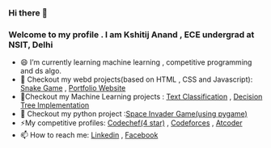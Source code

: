 ### Hi there 👋

### Welcome to my profile . I am Kshitij Anand , ECE undergrad at NSIT, Delhi

<!--- 🔭 I’m currently working on ...machine learning and competititve programming*/-->
- 😄 I’m currently learning machine learning , competitive programming and ds algo.
- 🔭 Checkout my webd projects(based on HTML , CSS and Javascript): [Snake Game](https://kshitijanand36.github.io/Snake-Game/) , [Portfolio Website](https://kshitijanand36.github.io/My-personal-Website/) 
- 🔭Checkout my Machine Learning projects : [Text Classification](https://github.com/kshitijanand36/Text-Classificaton-Project) , [Decision Tree Implementation](https://github.com/kshitijanand36/Machine-Learning-algorithms/blob/master/DecisionTreeImplementation_Base%20File.ipynb)
- 🔭 Checkout my python project :[Space Invader Game(using pygame)](https://github.com/kshitijanand36/Space-invaders-game-using-pygame-)
- ⚡My competitive profiles: [Codechef(4 star)](https://www.codechef.com/users/kshitij_36) , [Codeforces](https://codeforces.com/profile/kshitijanand36) , [Atcoder](https://atcoder.jp/users/NSIT_coder45)
 - 📫 How to reach me: [Linkedin](https://www.linkedin.com/in/kshitij-anand-b277b2150/) , [Facebook](https://www.facebook.com/kshitij.anand.750)
